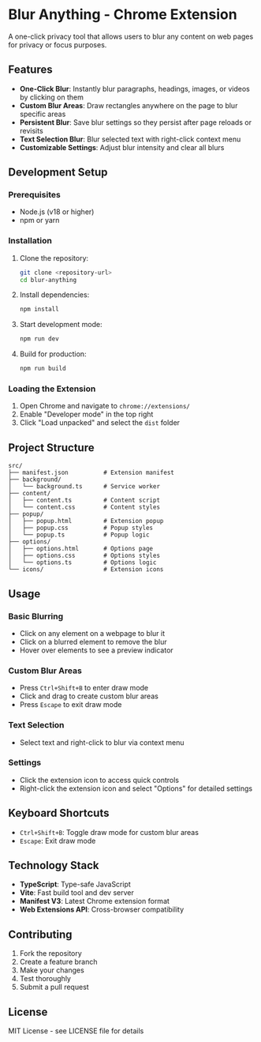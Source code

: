 # Blur Anything - Chrome Extension

A one-click privacy tool that allows users to blur any content on web pages for privacy or focus purposes.

## Features

- **One-Click Blur**: Instantly blur paragraphs, headings, images, or videos by clicking on them
- **Custom Blur Areas**: Draw rectangles anywhere on the page to blur specific areas
- **Persistent Blur**: Save blur settings so they persist after page reloads or revisits
- **Text Selection Blur**: Blur selected text with right-click context menu
- **Customizable Settings**: Adjust blur intensity and clear all blurs

## Development Setup

### Prerequisites

- Node.js (v18 or higher)
- npm or yarn

### Installation

1. Clone the repository:
   ```bash
   git clone <repository-url>
   cd blur-anything
   ```

2. Install dependencies:
   ```bash
   npm install
   ```

3. Start development mode:
   ```bash
   npm run dev
   ```

4. Build for production:
   ```bash
   npm run build
   ```

### Loading the Extension

1. Open Chrome and navigate to `chrome://extensions/`
2. Enable "Developer mode" in the top right
3. Click "Load unpacked" and select the `dist` folder

## Project Structure

```
src/
├── manifest.json          # Extension manifest
├── background/
│   └── background.ts      # Service worker
├── content/
│   ├── content.ts         # Content script
│   └── content.css        # Content styles
├── popup/
│   ├── popup.html         # Extension popup
│   ├── popup.css          # Popup styles
│   └── popup.ts           # Popup logic
├── options/
│   ├── options.html       # Options page
│   ├── options.css        # Options styles
│   └── options.ts         # Options logic
└── icons/                 # Extension icons
```

## Usage

### Basic Blurring
- Click on any element on a webpage to blur it
- Click on a blurred element to remove the blur
- Hover over elements to see a preview indicator

### Custom Blur Areas
- Press `Ctrl+Shift+B` to enter draw mode
- Click and drag to create custom blur areas
- Press `Escape` to exit draw mode

### Text Selection
- Select text and right-click to blur via context menu

### Settings
- Click the extension icon to access quick controls
- Right-click the extension icon and select "Options" for detailed settings

## Keyboard Shortcuts

- `Ctrl+Shift+B`: Toggle draw mode for custom blur areas
- `Escape`: Exit draw mode

## Technology Stack

- **TypeScript**: Type-safe JavaScript
- **Vite**: Fast build tool and dev server
- **Manifest V3**: Latest Chrome extension format
- **Web Extensions API**: Cross-browser compatibility

## Contributing

1. Fork the repository
2. Create a feature branch
3. Make your changes
4. Test thoroughly
5. Submit a pull request

## License

MIT License - see LICENSE file for details
